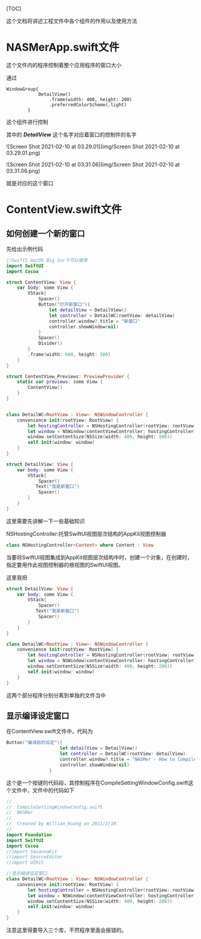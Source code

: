 [TOC]

这个文档将讲述工程文件中各个组件的作用以及使用方法

# NASMerApp.swift文件

这个文件内的程序控制着整个应用程序的窗口大小

通过

```swiftUI
WindowGroup{
            DetailView()
                .frame(width: 400, height: 200)
                .preferredColorScheme(.light)
        }
```

这个组件进行控制

其中的 ***DetailView*** 这个名字对应着窗口的控制件的名字

![Screen Shot 2021-02-10 at 03.29.01](img/Screen Shot 2021-02-10 at 03.29.01.png)

![Screen Shot 2021-02-10 at 03.31.06](img/Screen Shot 2021-02-10 at 03.31.06.png)

就是对应的这个窗口

# ContentView.swift文件

## 如何创建一个新的窗口

先给出示例代码

```swift
//Swift5 macOS Big Sur下可以使用
import SwiftUI
import Cocoa

struct ContentView: View {
    var body: some View {
        VStack{
            Spacer()
            Button("打开新窗口"){
                let detailView = DetailView()
                let controller = DetailWC(rootView: detailView)
                controller.window?.title = "新窗口"
                controller.showWindow(nil)
            }
            Spacer()
            Divider()
        }
        .frame(width: 600, height: 500)
    }
}

struct ContentView_Previews: PreviewProvider {
    static var previews: some View {
        ContentView()
    }
}


class DetailWC<RootView : View>: NSWindowController {
    convenience init(rootView: RootView) {
        let hostingController = NSHostingController(rootView: rootView.frame(width: 400, height: 500))
        let window = NSWindow(contentViewController: hostingController)
        window.setContentSize(NSSize(width: 400, height: 500))
        self.init(window: window)
    }
}

struct DetailView: View {
    var body: some View {
        VStack{
            Spacer()
           Text("我是新窗口")
            Spacer()
        }
    }
}
```

这里需要先讲解一下一些基础知识

NSHostingController:托管SwiftUI视图层次结构的AppKit视图控制器

```swift
class NSHostingController<Content> where Content : View
```

当要将SwiftUI视图集成到AppKit视图层次结构中时，创建一个对象，在创建时，指定要用作此视图控制器的根视图的SwiftUI视图。

这里我把

```swift
struct DetailView: View {
    var body: some View {
        VStack{
            Spacer()
           Text("我是新窗口")
            Spacer()
        }
    }
}

class DetailWC<RootView : View>: NSWindowController {
    convenience init(rootView: RootView) {
        let hostingController = NSHostingController(rootView: rootView.frame(width: 400, height: 200))
        let window = NSWindow(contentViewController: hostingController)
        window.setContentSize(NSSize(width: 400, height: 200))
        self.init(window: window)
    }
}
```

这两个部分程序分别分离到单独的文件当中

## 显示编译设定窗口

在ContentView.swift文件中，代码为

```swift 
Button("编译前的设定"){
                    let detailView = DetailView()
                    let controller = DetailWC(rootView: detailView)
                    controller.window?.title = "NASMer - How to Compile"
                    controller.showWindow(nil)
                }
```

这个是一个按键的代码段，其控制程序在CompileSettingWindowConfig.swift这个文件中，文件中的代码如下

```swift
//
//  CompileSettingWindowConfig.swift
//  NASMer
//
//  Created by Willian_Kuang on 2021/2/10.
//
import Foundation
import SwiftUI
import Cocoa
//import SavannaKit
//import SourceEditor
//import UIKit

//显示编译设定窗口
class DetailWC<RootView : View>: NSWindowController {
    convenience init(rootView: RootView) {
        let hostingController = NSHostingController(rootView: rootView.frame(width: 400, height: 200))
        let window = NSWindow(contentViewController: hostingController)
        window.setContentSize(NSSize(width: 400, height: 200))
        self.init(window: window)
    }
}
```

注意这里得要导入三个库，不然程序里面会报错的。

